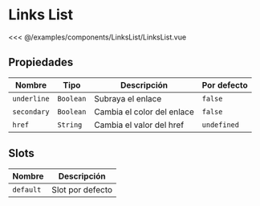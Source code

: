 # Links List

<Preview>
  <template slot="demo">
    <components-LinksList-LinksList />
  </template>
  
  <<< @/examples/components/LinksList/LinksList.vue
</Preview>

## Propiedades

| Nombre      | Tipo      | Descripción                  | Por defecto |
|-------------|-----------|------------------------------|-------------|
| `underline` | `Boolean` | Subraya el enlace            | `false`     |
| `secondary` | `Boolean` | Cambia el color del enlace   | `false`     |
| `href`      | `String`  | Cambia el valor del href     | `undefined` |
  
## Slots

| Nombre      | Descripción        |
|-------------|--------------------|
| `default`   | Slot por defecto   |
